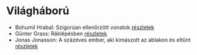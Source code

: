 # Világháború

- Bohumil Hrabal: Szigorúan ellenőrzött vonatok [részletek](_details/Bohumil%20Hrabal.md#id_449)
- Günter Grass: Ráklépésben [részletek](_details/G%C3%BCnter%20Grass.md#id_358)
- Jonas Jonasson: A százéves ember, aki kimászott az ablakon és eltűnt [részletek](_details/Jonas%20Jonasson.md#id_383)